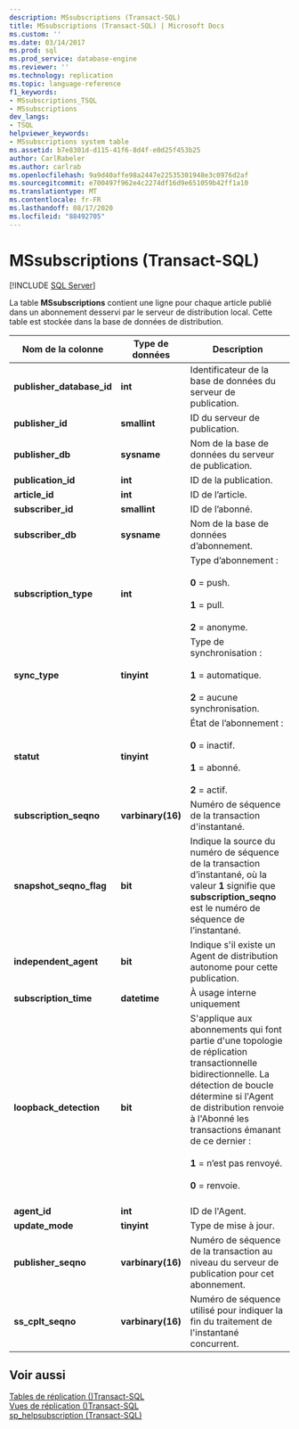 ```yaml
---
description: MSsubscriptions (Transact-SQL)
title: MSsubscriptions (Transact-SQL) | Microsoft Docs
ms.custom: ''
ms.date: 03/14/2017
ms.prod: sql
ms.prod_service: database-engine
ms.reviewer: ''
ms.technology: replication
ms.topic: language-reference
f1_keywords:
- MSsubscriptions_TSQL
- MSsubscriptions
dev_langs:
- TSQL
helpviewer_keywords:
- MSsubscriptions system table
ms.assetid: b7e8301d-d115-41f6-8d4f-e0d25f453b25
author: CarlRabeler
ms.author: carlrab
ms.openlocfilehash: 9a9d40affe98a2447e22535301948e3c0976d2af
ms.sourcegitcommit: e700497f962e4c2274df16d9e651059b42ff1a10
ms.translationtype: MT
ms.contentlocale: fr-FR
ms.lasthandoff: 08/17/2020
ms.locfileid: "88492705"
---
```

# <a name="mssubscriptions-transact-sql"></a>MSsubscriptions (Transact-SQL)
[!INCLUDE [SQL Server](../../includes/applies-to-version/sqlserver.md)]

  La table **MSsubscriptions** contient une ligne pour chaque article publié dans un abonnement desservi par le serveur de distribution local. Cette table est stockée dans la base de données de distribution.  
  
|Nom de la colonne|Type de données|Description|  
|-----------------|---------------|-----------------|  
|**publisher_database_id**|**int**|Identificateur de la base de données du serveur de publication.|  
|**publisher_id**|**smallint**|ID du serveur de publication.|  
|**publisher_db**|**sysname**|Nom de la base de données du serveur de publication.|  
|**publication_id**|**int**|ID de la publication.|  
|**article_id**|**int**|ID de l’article.|  
|**subscriber_id**|**smallint**|ID de l’abonné.|  
|**subscriber_db**|**sysname**|Nom de la base de données d’abonnement.|  
|**subscription_type**|**int**|Type d’abonnement :<br /><br /> **0** = push.<br /><br /> **1** = pull.<br /><br /> **2** = anonyme.|  
|**sync_type**|**tinyint**|Type de synchronisation :<br /><br /> **1** = automatique.<br /><br /> **2** = aucune synchronisation.|  
|**statut**|**tinyint**|État de l’abonnement :<br /><br /> **0** = inactif.<br /><br /> **1** = abonné.<br /><br /> **2** = actif.|  
|**subscription_seqno**|**varbinary(16)**|Numéro de séquence de la transaction d'instantané.|  
|**snapshot_seqno_flag**|**bit**|Indique la source du numéro de séquence de la transaction d’instantané, où la valeur **1** signifie que **subscription_seqno** est le numéro de séquence de l’instantané.|  
|**independent_agent**|**bit**|Indique s'il existe un Agent de distribution autonome pour cette publication.|  
|**subscription_time**|**datetime**|À usage interne uniquement|  
|**loopback_detection**|**bit**|S'applique aux abonnements qui font partie d'une topologie de réplication transactionnelle bidirectionnelle. La détection de boucle détermine si l'Agent de distribution renvoie à l'Abonné les transactions émanant de ce dernier :<br /><br /> **1** = n’est pas renvoyé.<br /><br /> **0** = renvoie.<br /><br />|  
|**agent_id**|**int**|ID de l'Agent.|  
|**update_mode**|**tinyint**|Type de mise à jour.|  
|**publisher_seqno**|**varbinary(16)**|Numéro de séquence de la transaction au niveau du serveur de publication pour cet abonnement.|  
|**ss_cplt_seqno**|**varbinary(16)**|Numéro de séquence utilisé pour indiquer la fin du traitement de l'instantané concurrent.|  
  
## <a name="see-also"></a>Voir aussi  
 [Tables de réplication &#40;&#41;Transact-SQL ](../../relational-databases/system-tables/replication-tables-transact-sql.md)   
 [Vues de réplication &#40;&#41;Transact-SQL ](../../relational-databases/system-views/replication-views-transact-sql.md)   
 [sp_helpsubscription &#40;Transact-SQL&#41;](../../relational-databases/system-stored-procedures/sp-helpsubscription-transact-sql.md)  
  
  
